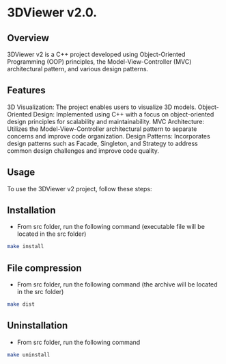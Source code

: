 # 3DViewer v2.0.
## Overview
3DViewer v2 is a C++ project developed using Object-Oriented Programming (OOP) principles, the Model-View-Controller (MVC) architectural pattern, and various design patterns.

##  Features
3D Visualization: The project enables users to visualize 3D models.
Object-Oriented Design: Implemented using C++ with a focus on object-oriented design principles for scalability and maintainability.
MVC Architecture: Utilizes the Model-View-Controller architectural pattern to separate concerns and improve code organization.
Design Patterns: Incorporates design patterns such as Facade, Singleton, and Strategy to address common design challenges and improve code quality.

##  Usage
To use the 3DViewer v2 project, follow these steps:

## Installation
- From src folder, run the following command (executable file will be located in the src folder)
```sh
make install
```
## File compression
- From src folder, run the following command (the archive will be located in the src folder)
```sh
make dist
```
## Uninstallation
- From src folder, run the following command
```sh
make uninstall
```
